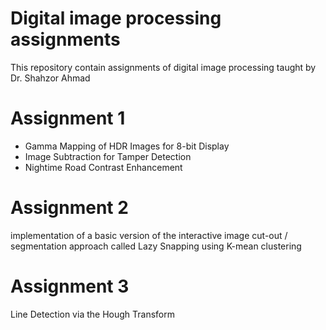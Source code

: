 # Digital image processing assignments

This repository contain assignments of digital image processing taught by Dr. Shahzor Ahmad

# Assignment 1
* Gamma Mapping of HDR Images for 8-bit Display
* Image Subtraction for Tamper Detection
* Nightime Road Contrast Enhancement

# Assignment 2
implementation of a basic version of the interactive image cut-out / segmentation approach called Lazy Snapping using K-mean clustering

# Assignment 3
Line Detection via the Hough Transform
